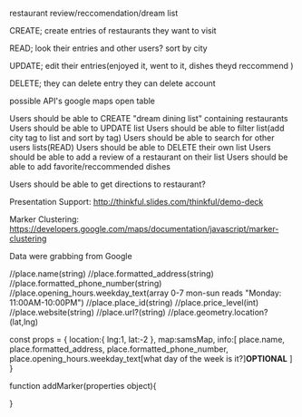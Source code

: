 restaurant review/reccomendation/dream list

CREATE;
create entries of restaurants they want to visit


READ;
look their entries and other users?
sort by city


UPDATE;
edit their entries(enjoyed it, went to it, dishes theyd reccommend )


DELETE;
they can delete entry
they can delete account


possible API's 
google maps
open table

Users should be able to CREATE "dream dining list" containing restaurants
Users should be able to UPDATE list
Users should be able to filter list(add city tag to list and sort by tag)
Users should be able to search for other users lists(READ)
Users should be able to DELETE their own list
Users should be able to add a review of a restaurant on their list
Users should be able to add favorite/reccommended dishes

Users should be able to get directions to restaurant?

Presentation Support:
http://thinkful.slides.com/thinkful/demo-deck

Marker Clustering:
https://developers.google.com/maps/documentation/javascript/marker-clustering

Data were grabbing from Google 

//place.name(string)
//place.formatted_address(string)
//place.formatted_phone_number(string)
//place.opening_hours.weekday_text(array 0-7 mon-sun reads "Monday: 11:00AM-10:00PM")
//place.place_id(string)
//place.price_level(int)
//place.website(string)
//place.url?(string)
//place.geometry.location?(lat,lng)

const props = {
  location:{
    lng:1,
    lat:-2
  },
  map:samsMap,
  info:[
    place.name,
    place.formatted_address,
    place.formatted_phone_number,
    place.opening_hours.weekday_text[what day of the week is it?]**OPTIONAL**
  ]
}

function addMarker(properties object){
  
}



